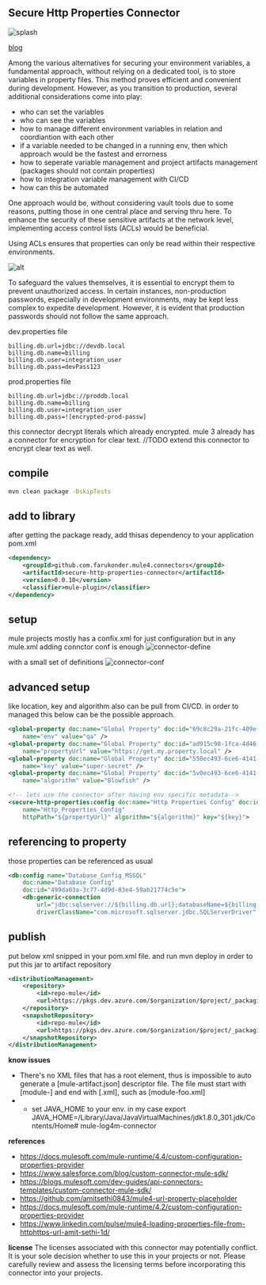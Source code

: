 ## Secure Http Properties Connector

![splash](./content/splash.png)

[blog](https://farukonder.github.io/thats-enough-cloud-for-today/blog/2023/11/26/secure-http-prop-for-mulesoft.html)

Among the various alternatives for securing your environment variables, a fundamental approach, without relying on a dedicated tool, is to store variables in property files. This method proves efficient and convenient during development. However, as you transition to production, several additional considerations come into play:
 - who can set the variables
 - who can see the variables
 - how to manage different environment variables in relation and coordiantion with each other
 - if a variable needed to be changed in a running env, then which approach would be the fastest and errorness
 - how to seperate variable management and project artifacts management (packages should not contain properties)
 - how to integration variable management with CI/CD
 - how can this be automated
 
One approach would be, without considering vault tools due to some reasons, putting those in one central place and serving thru here. To enhance the security of these sensitive artifacts at the network level, implementing access control lists (ACLs) would be beneficial.

Using ACLs ensures that properties can only be read within their respective environments.

![alt](./content/secure-http-prop-2.png)

To safeguard the values themselves, it is essential to encrypt them to prevent unauthorized access. In certain instances, non-production passwords, especially in development environments, may be kept less complex to expedite development. However, it is evident that production passwords should not follow the same approach. 

dev.properties file
```
billing.db.url=jdbc://devdb.local
billing.db.name=billing
billing.db.user=integration_user
billing.db.pass=devPass123
```

prod.properties file
```
billing.db.url=jdbc://proddb.local
billing.db.name=billing
billing.db.user=integration_user
billing.db.pass=![encrypted-prod-passw]
```

this connector decrypt literals which already encrypted. mule 3 already  has a connector for encryption for clear text.
//TODO extend this connector to encrypt clear text as well. 

## compile

```sh
mvn clean package -DskipTests
```

## add  to library
after getting the package ready, add thisas dependency to your application pom.xml

```xml
<dependency>
	<groupId>github.com.farukonder.mule4.connectors</groupId>
	<artifactId>secure-http-properties-connector</artifactId>
	<version>0.0.10</version>
	<classifier>mule-plugin</classifier>
</dependency>
```

## setup

mule projects mostly has a confix.xml for just configuration  but in any mule.xml adding connctor conf is enough
![connector-define](./content/connector-initiate.png)

with a small set of definitions
![connector-conf](./content/connector-conf.png)

## advanced setup

like location, key and algorithm also can be pull from CI/CD. in order to managed this below  can be the possible approach.


```xml
<global-property doc:name="Global Property" doc:id="69c8c29a-21fc-409e-a104-635334980abb" 
	name="env" value="qa" />
<global-property doc:name="Global Property" doc:id="ad915c98-1fca-4d46-86dc-06c19da8b3d9" 
	name="propertyUrl" value="https://get.my.property.local" />
<global-property doc:name="Global Property" doc:id="550ec493-6ce6-4141-a012-cb80b81b81s4" 
	name="key" value="super-secret" />
<global-property doc:name="Global Property" doc:id="5v0ec493-6ce6-4141-a012-zb8fb81b8143" 
	name="algorithm" value="Blowfish" />

<!-- lets use the connector after having env specific metadata-->	
<secure-http-properties:config doc:name="Http Properties Config" doc:id="0720a68d-e738-461e-a1a0-fd4c4ada9c32"
	name="Http_Properties_Config" 
	httpPath="${propertyUrl}" algorithm="${algorithm}" key="${key}">
```

## referencing to property

those properties can be referenced as usual

```xml
<db:config name="Database_Config_MSSQL"
	doc:name="Database Config"
	doc:id="499da03a-3c77-4d9d-83e4-59ab21774c5e">
	<db:generic-connection
		url="jdbc:sqlserver://${billing.db.url};databaseName=${billing.db.name};user=${billing.db.user};password=${billing.db.pass};encrypt=true;trustServerCertificate=true"
		driverClassName="com.microsoft.sqlserver.jdbc.SQLServerDriver" />
```

## publish

put below xml snipped in your pom.xml file. and run mvn deploy in order to put this jar to artifact repository

```xml
<distributionManagement>
	<repository>
		<id>repo-mule</id>
		<url>https://pkgs.dev.azure.com/$organization/$project/_packaging/cci-repo-mule/maven/v1</url>
	</repository>
	<snapshotRepository>
		<id>repo-mule</id>
		<url>https://pkgs.dev.azure.com/$organization/$project/_packaging/cci-repo-mule/maven/v1</url>
	</snapshotRepository>
</distributionManagement>
```

**know issues**
 - There's no XML files that has a <module> root element, thus is impossible to auto generate a [mule-artifact.json] descriptor file. The file must start with [module-] and end with [.xml], such as [module-foo.xml] 
 - - set JAVA_HOME to your env. in my case export JAVA_HOME=/Library/Java/JavaVirtualMachines/jdk1.8.0_301.jdk/Contents/Home# mule-log4m-connector

**references**
 - https://docs.mulesoft.com/mule-runtime/4.4/custom-configuration-properties-provider
 - https://www.salesforce.com/blog/custom-connector-mule-sdk/
 - https://blogs.mulesoft.com/dev-guides/api-connectors-templates/custom-connector-mule-sdk/
 - https://github.com/amitsethi0843/mule4-url-property-placeholder
 - https://docs.mulesoft.com/mule-runtime/4.2/custom-configuration-properties-provider
 - https://www.linkedin.com/pulse/mule4-loading-properties-file-from-httphttps-url-amit-sethi-1d/

**license**
 The licenses associated with this connector may potentially conflict. It is your sole decision whether to use this in your projects or not. Please carefully review and assess the licensing terms before incorporating this connector into your projects.